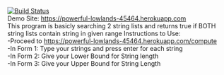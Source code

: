 [![Build Status](https://travis-ci.org/utkuc/Bil481HW1.svg?branch=master)](https://travis-ci.org/utkuc/Bil481HW1)  
Demo Site: https://powerful-lowlands-45464.herokuapp.com  
This program is basicly searching 2 string lists and returns true if BOTH string lists contain string in given range 
Instructions to Use:  
-Proceed to https://powerful-lowlands-45464.herokuapp.com/compute  
-In Form 1: Type your strings and press enter for each string  
-In Form 2: Give your Lower Bound for String length  
-In Form 3: Give your Upper Bound for String Length  

